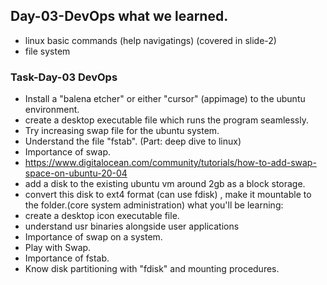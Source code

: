 ## Day-03-DevOps what we learned.
- linux basic commands (help navigatings) (covered in slide-2)
- file system

### Task-Day-03 DevOps
- Install a "balena etcher" or either "cursor" (appimage) to the ubuntu environment.
- create a desktop executable file which runs the program seamlessly.
- Try increasing swap file for the ubuntu system.
- Understand the file "fstab". (Part: deep dive to linux)
- Importance of swap.
- https://www.digitalocean.com/community/tutorials/how-to-add-swap-space-on-ubuntu-20-04
- add a disk to the existing ubuntu vm around 2gb as a block storage.
- convert this disk to ext4 format (can use fdisk) , make it mountable to the folder.(core system administration)
what you'll be learning:
- create a desktop icon executable file.
- understand usr binaries alongside user applications
- Importance of swap on a system.
- Play with Swap.
- Importance of fstab.
- Know disk partitioning with "fdisk" and mounting procedures.
